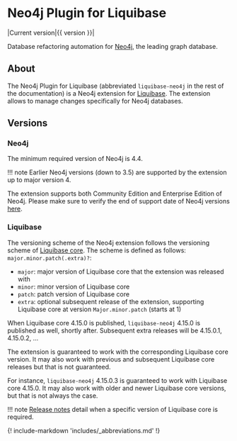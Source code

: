 # Neo4j Plugin for Liquibase

|Current version|{{ version }}|

Database refactoring automation for [Neo4j](https://neo4j.com), the leading graph database.

## About

The Neo4j Plugin for Liquibase (abbreviated `liquibase-neo4j` in the rest of the documentation) is a Neo4j extension
for [Liquibase](https://www.liquibase.org/).
The extension allows to manage changes specifically for Neo4j databases.

## Versions

### Neo4j

The minimum required version of Neo4j is 4.4.

!!! note
    Earlier Neo4j versions (down to 3.5) are supported by the extension up to major version 4.

The extension supports both Community Edition and Enterprise Edition of Neo4j.
Please make sure to verify the end of support date of Neo4j
versions [here](https://neo4j.com/developer/kb/neo4j-supported-versions/).

### Liquibase

The versioning scheme of the Neo4j extension follows the versioning scheme
of [Liquibase core](https://github.com/liquibase/liquibase).
The scheme is defined as follows: `major.minor.patch(.extra)?`:

- `major`: major version of Liquibase core that the extension was released with
- `minor`: minor version of Liquibase core
- `patch`: patch version of Liquibase core
- `extra`: optional subsequent release of the extension, supporting Liquibase core at version `Major.minor.patch` (starts at 1)

When Liquibase core 4.15.0 is published, `liquibase-neo4j` 4.15.0 is published as well, shortly after.
Subsequent extra releases will be 4.15.0.1, 4.15.0.2, ...

The extension is guaranteed to work with the corresponding Liquibase core version.
It may also work with previous and subsequent Liquibase core releases but that is not guaranteed.

For instance, `liquibase-neo4j` 4.15.0.3 is guaranteed to work with Liquibase core 4.15.0.
It may also work with older and newer Liquibase core versions, but that is not always the case.

!!! note
    [Release notes](https://github.com/liquibase/liquibase-neo4j/releases) detail when a specific version of
    Liquibase core is required.

{! include-markdown 'includes/_abbreviations.md' !}
